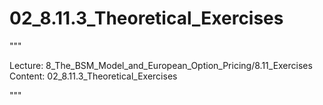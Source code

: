 # 02_8.11.3_Theoretical_Exercises

"""

Lecture: 8_The_BSM_Model_and_European_Option_Pricing/8.11_Exercises
Content: 02_8.11.3_Theoretical_Exercises

"""

